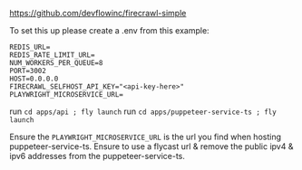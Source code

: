 https://github.com/devflowinc/firecrawl-simple

To set this up please create a .env from this example:
```
REDIS_URL=
REDIS_RATE_LIMIT_URL=
NUM_WORKERS_PER_QUEUE=8
PORT=3002
HOST=0.0.0.0
FIRECRAWL_SELFHOST_API_KEY="<api-key-here>"
PLAYWRIGHT_MICROSERVICE_URL=
```

run `cd apps/api ; fly launch`
run `cd apps/puppeteer-service-ts ; fly launch`

Ensure the `PLAYWRIGHT_MICROSERVICE_URL` is the url you find when hosting puppeteer-service-ts.
Ensure to use a flycast url & remove the public ipv4 & ipv6 addresses from the puppeteer-service-ts.